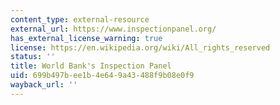 ```yaml
---
content_type: external-resource
external_url: https://www.inspectionpanel.org/
has_external_license_warning: true
license: https://en.wikipedia.org/wiki/All_rights_reserved
status: ''
title: World Bank's Inspection Panel
uid: 699b497b-ee1b-4e64-9a43-488f9b08e0f9
wayback_url: ''
---
```

